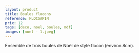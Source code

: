 ```yaml
---
layout: product
title: Boules flocons
reference: FLOCSAPIN
prix: 12
tags: [deco, noel, boules, mdf]
images: [noel - 1.jpeg]
---
```

Ensemble de trois boules de Noël de style flocon (environ 8cm).